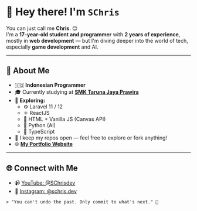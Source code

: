 # 👋 Hey there! I'm **`SChris`**

You can just call me **Chris**. 😌  
I'm a **17-year-old student and programmer** with **2 years of experience**, mostly in **web development** — but I'm diving deeper into the world of tech, especially **game development** and AI.

---

## 🌟 About Me

- 🇮🇩 **Indonesian Programmer**
- 🎓 Currently studying at [**SMK Taruna Jaya Prawira**](https://smktjp.sch.id/hm/)
- 🌱 **Exploring:**
  - ⚙️ Laravel 11 / 12
  - ⚛️ ReactJS
  - 🎨 HTML + Vanilla JS (Canvas API)
  - 🐍 Python (AI)
  - 📜 TypeScript
- 📂 I keep my repos open — feel free to explore or fork anything!
- 🌐 [**My Portfolio Website**](https://schris.vercel.app)

---

## 🌐 Connect with Me

- 📹 [YouTube: @SChrisdev](https://www.youtube.com/@SChrisdev)
- 📸 [Instagram: @schris.dev](https://www.instagram.com/schris.dev)

```> "You can't undo the past. Only commit to what's next." 🐥```
